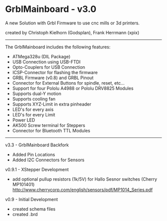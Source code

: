 GrblMainboard - v3.0
=============

A new Solution with Grbl Firmware to use cnc mills or 3d printers.

created by Christoph Kielhorn (Godsplan), Frank Herrmann (xpix)

---------------

The GrblMainboard includes the following features:

- ATMega328u (DIL Package)
- USB Connection using USB-FTDI
- Opto-Couplers for USB Connection
- ICSP-Connector for flashing the firmware
- GRBL Firmware (v0.8) and GRBL Pinout
- Connector for External Buttons for spindle, reset, etc...
- Support for four Pololu A4988 or Pololu DRV8825 Modules
- Supports dual-Y motion
- Supports cooling fan
- Supports XYZ-Limit in extra pinheader
- LED's for every axis
- LED's for every Limit
- Power LED
- AK500 Screw terminal for Steppers
- Connector for Bluetooth TTL Modules


---------------
v3.3	- GrblMainboard Backfork
- Added Pin Locations
- Added I2C Connectors for Sensors

v0.9.1 - XStepper Development

- add optional pullup resistors (1k/5V) for Hallo Sesnor switches (Cherry MP101401)
   http://www.cherrycorp.com/english/sensors/pdf/MP1014_Series.pdf


v0.9 - Initial Development

- created schema files
- created .brd
